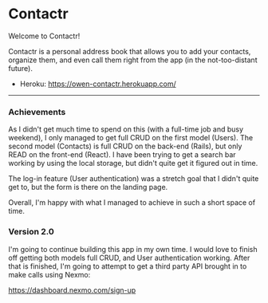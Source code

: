 # Contactr

Welcome to Contactr!

Contactr is a personal address book that allows you to add your contacts, organize them, and even call them right from the app (in the not-too-distant future).

* Heroku: https://owen-contactr.herokuapp.com/

---

### Achievements

As I didn't get much time to spend on this (with a full-time job and busy weekend), I only managed to get full CRUD on the first model (Users). The second model (Contacts) is full CRUD on the back-end (Rails), but only READ on the front-end (React). I have been trying to get a search bar working by using the local storage, but didn't quite get it figured out in time. 

The log-in feature (User authentication) was a stretch goal that I didn't quite get to, but the form is there on the landing page.

Overall, I'm happy with what I managed to achieve in such a short space of time.

### Version 2.0

I'm going to continue building this app in my own time. I would love to finish off getting both models full CRUD, and User authentication working. After that is finished, I'm going to attempt to get a third party API brought in to make calls using Nexmo:

https://dashboard.nexmo.com/sign-up

